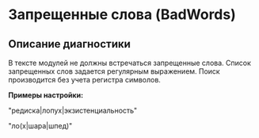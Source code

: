 # Запрещенные слова (BadWords)

<!-- Блоки выше заполняются автоматически, не трогать -->
## Описание диагностики
В тексте модулей не должны встречаться запрещенные слова.
Список запрещенных слов задается регулярным выражением.
Поиск производится без учета регистра символов.

**Примеры настройки:**

"редиска|лопух|экзистенциальность"

"ло(х|шара|шпед)"
